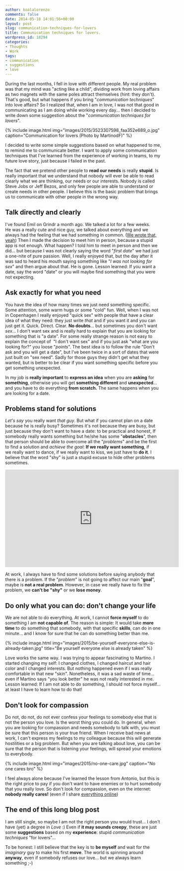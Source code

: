 ```yaml
---
author: koalalorenzo
comments: false
date: 2014-05-18 14:01:56+00:00
layout: post
slug: communication-techniques-for-lovers
title: Communication techniques for lovers.
wordpress_id: 18294
categories:
- Thoughts
- Work
tags:
- communication
- suggestions
- love
---
```


During the last months, I fell in love with different people. My real problem was that my mind was "acting like a child", dividing work from loving affairs as two magnets with the same poles attract themselves (hint: they don't). That's good, but what happens if you bring "_communication techniques_" into love affairs? So I realized that, when I am in love, I was not that good in communicating as I am doing while working every day... then I decided to write down some suggestion about the "_communication techniques for lovers_".

{%
  include image.html
  img="images/2015/3523307598_faa352e689_o.jpg"
  caption="Communication for lovers (Photo by MartinodF)"
%}

I decided to write some simple suggestions based on what happened to me, to remind me to communicate better. I want to apply some communication techniques that I've learned from the experience of working in teams, to my future love story, just because I failed in the past.

The fact that we pretend other people to **read our needs** is really **stupid**. Is really important that we understand that nobody will ever be able to read clearly what we are thinking, our needs or our interests. Nobody is called Steve Jobs or Jeff Bezos, and only few people are able to understand or create needs in other people. I believe this is the basic problem that brings us to communicate with other people in the wrong way.<!--more-->



## Talk directly and clearly



I've found Emil on Grindr a month ago. We talked a lot for a few weeks. He was a really cute and nice guy, we talked about everything and we always had the feeling that we had something in common. ([We wrote that, yeah](http://koalalorenzo2014.files.wordpress.com/2014/05/f_e62d47899e.jpg)) Then I made the decision to meet him in person, because a stupid app is not enough. What happen? I told him to meet in person and then we did... but because I was not clearly saying the word "_first date_" we had just a one-nite of pure passion. Well, I really enjoyed that, but the day after it was sad to heard his mouth saying something like "_I was not looking for sex_" and then argue about that. He is gone. Lesson learned: If you want a date, say the word "date" or you will maybe find something that you were not expecting.



## Ask exactly for what you need



You have the idea of how many times we just need something specific. Some attention, some warm hugs or some "cold" fun. Well, when I was not in Copenhagen I really enjoyed "quick sex" with people that have a clear idea of what they need: they just write _that_ and if you want it and you can just get it. Quick. Direct. Clear. **No doubts**... but sometimes you don't want _sex_... I don't want sex and is really hard to explain that you are looking for something that is "a date". For some really strange reason is not easy to explain the concept of  "I don't want sex" and if you just ask "what are you looking for?" you loose "_points_". The best idea is to follow the rule "Don't ask and you will get a date", but I've been twice in a sort of dates that were just built on "sex need". Sadly for those guys they didn't get what they wanted, but is better to be clear if you want something specific before you get something unexpected.

In my job is **really important** to **express an idea** when you are **asking** for **something**, otherwise you will get **something different** and **unexpected**... and you have to do everything **from scratch.** The same happens when you are looking for a date.



## Problems stand for solutions



_Let's say_ you really want _that guy_. But what if you cannot plan on a date because he is really busy? Sometimes it's not because they are busy, but just because they don't want to have a date: to be practical and honest, If somebody really wants something but he/she has some "**obstacles**", then that person should be able to overcome all the "_problems_" and be the first to find a solution and _achieve the goal_: **If we really want something**, if we really want to dance, if we really want to kiss, we just have to **do it**. I believe that the word "shy" is just a stupid excuse to hide other problems sometimes.

<iframe width="560" height="315" src="https://www.youtube.com/embed/ovFDGRmjWYE" frameborder="0" allowfullscreen></iframe>

At work, I always have to find some solutions before saying anybody that there is a problem. If the "_problem_" is not going to affect our main "**goal**", maybe is **not a real problem**. However, in case we really have to fix the problem, we **can't be "shy"** or we **lose money**.

## Do only what you can do: don't change your life

We are not able to do everything. At work, I cannot **force myself** to do something I am **not capable of**. The reason is simple: It would take **more time** to do something that somebody, with that specific **skills**, can do in one minute... and I know for sure that he can do something better than me.

{%
  include image.html
  img="images/2015/be-yourself-everyone-else-is-already-taken.jpg"
  title="Be yourself everyone else is already taken"
%}

Love works the same way. I was trying to appear fascinating to Martino. I started changing my self: I changed clothes, I changed haircut and hair color and I changed interests. But nothing happened even if I was really comfortable in that new "skin". Nonetheless, it was a sad waste of time... even if Martino says "you look better" he was not really interested in me. Lesson learned: If I am not able to do something, I should not force myself... at least I have to learn how to do that!

## Don't look for compassion

Do not, do not, do not ever confess your feelings to somebody else that is not the person you love. Is the worst thing you could do. In general, when you are looking for compassion and needs somebody to talk with, you must be sure that this person is your true friend. When I receive bad news at work, I can't express my feelings to my colleague because this will generate hostilities or a big problem. But when you are talking about love, you can be sure that the person that is listening your feelings, will spread your emotions to everybody.

{%
  include image.html
  img="images/2015/no-one-care.jpg"
  caption="No one cares bro"
%}

I feel always alone because I've learned the lesson from Antonio, but this is the right price to pay if you don't want to have enemies or to hurt somebody that you really love. So don't look for compassion, even on the internet: **nobody really cares!** (even if I share [everything online](http://tmb.setale.me/post/83819505870/perdermi))

## The end of this long blog post

I am still single, so maybe I am not the right person you would trust... I don't have (yet) a degree in _Love_ :) Even if **it may sounds creepy**, these are just some **suggestions** based on my **experience**: stupid _communication techniques_ "for lovers"...

To be honest: I still believe that the key is to **be myself** and wait for the _imaginary_ guy to make his first **move**. The world is spinning around **anyway**, even if somebody refuses our love... but we always learn something ;-)
